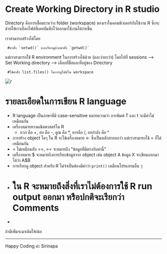 # Create Working Directory in R studio

Directory คือการเชื่อมระหว่าง folder (workspace) ของเราในคอมพิวเตอร์กับใช้งาน R ซึ่งจะช่วยให้เราเลือกไฟล์ที่เคยบันทึกไว้ออกมาใช้งานได้ง่ายขึ้น

เราสามารถสร้างได้โดย 

     #คำสั่ง `setwd()` และเรียกดูด้วยคำสั่ง `getwd()`
     
แต่เราสามารถใช้ R environment ในการสร้างได้ด้วย (และง่ายกว่า) โดยไปที่ sessions --> Set Working directory --> เลือกที่ชื่อและที่อยู่ของ Directory

     #ใช้คำสั่ง list.files() ในการดูไฟล์ใน workspace
    
    
![r]()

# รายละเอียดในการเขียน R language

  - R language เป็นภาษาที่มี case-sensitive หมายความว่า การพิมพ์ T และ t จะมีค่าไม่เหมือนกัน
  - เครื่องหมายทางคณิตศาสตร์ใน R
       - บวก คือ +, ลบ คือ -, คูณ คือ *, หารคือ /, ยกกำลัง คือ ^
  - การสร้าง object ใดๆ ใน R จะใช้เครื่องหมาย <- ซึ่งเป็นหลักสากลกว่า แต่เราสามารถใช้ = ก็ได้เหมือนกัน
  - = ไม่เหมือนกับ ==, == จะหมายถึง "ข้อมูลที่มีตรงกับค่านี้"
  - เครื่องหมาย $ จะหมายถึงการเรียกข้อมูลจาก object เช่น object A ข้อมูล X จะเขียนออกมาได้ว่า A$B
  - การเรียกดู object สำหรับ R ไม่จำเป็นต้องมีคำว่า `print()` เหมือนโปรแกรมอื่น ๆ
  - # ใน R จะหมายถึงสิ่งที่เราไม่ต้องการใช้ R run output ออกมา หรือปกติจะเรียกว่า Comments
  - 

ถ้ามีเพิ่มจะมาเติมให้เน้อ




------
Happy Coding ค่ะ
Sirinapa
